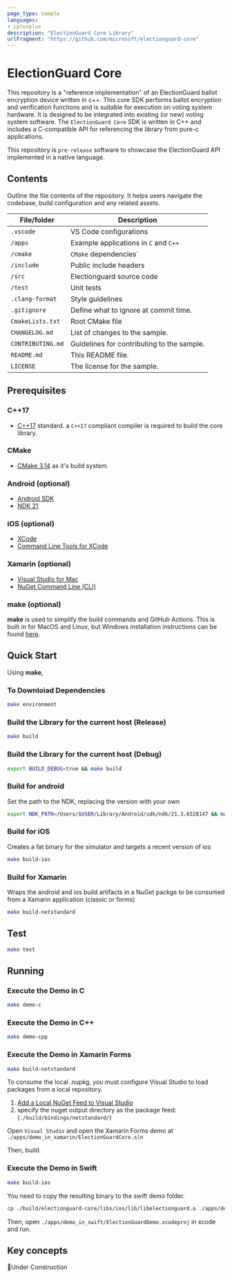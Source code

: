 ```yaml
---
page_type: sample
languages:
- cplusplus
description: "ElectionGuard Core Library"
urlFragment: "https://github.com/microsoft/electionguard-core"
---
```


# ElectionGuard Core

<!-- 
Guidelines on README format: https://review.docs.microsoft.com/help/onboard/admin/samples/concepts/readme-template?branch=master

Guidance on onboarding samples to docs.microsoft.com/samples: https://review.docs.microsoft.com/help/onboard/admin/samples/process/onboarding?branch=master

Taxonomies for products and languages: https://review.docs.microsoft.com/new-hope/information-architecture/metadata/taxonomies?branch=master
-->

This repository is a "reference implementation" of an ElectionGuard ballot encryption device written in c++.  This core SDK performs ballot encryption and verification functions and is suitable for execution on voting system hardware.  It is designed to be integrated into existing (or new) voting system software.  The `ElectionGuard Core` SDK is written in C++ and includes a C-compatible API for referencing the library from pure-c applications.

This repository is `pre-release` software to showcase the ElectionGuard API implemented in a native language.

## Contents

Outline the file contents of the repository. It helps users navigate the codebase, build configuration and any related assets.

| File/folder       | Description                                |
|-------------------|--------------------------------------------|
| `.vscode`         | VS Code configurations                     |
| `/apps`           | Example applications in `C` and `C++`      |
| `/cmake`          | `CMake` dependencies`                      |
| `/include`        | Public include headers                     |
| `/src`            | Electionguard source code                  |
| `/test`           | Unit tests                                 |
| `.clang-format`   | Style guidelines                           |
| `.gitignore`      | Define what to ignore at commit time.      |
| `CmakeLists.txt`  | Root CMake file                            |
| `CHANGELOG.md`    | List of changes to the sample.             |
| `CONTRIBUTING.md` | Guidelines for contributing to the sample. |
| `README.md`       | This README file.                          |
| `LICENSE`         | The license for the sample.                |

## Prerequisites

### C++17

- [C++17](https://isocpp.org/get-started) standard.  a `C++17` compliant compiler is required to build the core library.

### CMake 

- [CMake 3.14](https://cmake.org/) as it's build system.

### Android (optional)

- [Android SDK](https://developer.android.com/studio/#downloads)
- [NDK 21](https://developer.android.com/ndk/downloads/)

### iOS (optional)

- [XCode](https://developer.apple.com/xcode/resources/)
- [Command Line Tools for XCode](#)

### Xamarin (optional)

- [Visual Studio for Mac](https://visualstudio.microsoft.com/vs/mac/)
- [NuGet Command Line (CLI)](https://docs.microsoft.com/en-us/nuget/reference/nuget-exe-cli-reference#macoslinux)

### make (optional)

**make** is used to simplify the build commands and GitHub Actions. This is built in for MacOS and Linux, but Windows installation instructions can be found [here](http://gnuwin32.sourceforge.net/packages/make.htm).

## Quick Start

Using **make**,

### To Downloiad Dependencies

```sh
make environment
```

### Build the Library for the current host (Release)

```sh
make build
```

### Build the Library for the current host (Debug)

```sh
export BUILD_DEBUG=true && make build
```

### Build for android

Set the path to the NDK, replacing the version with your own

```sh
export NDK_PATH=/Users/$USER/Library/Android/sdk/ndk/21.3.6528147 && make build-android
```

### Build for iOS

Creates a fat binary for the simulator and targets a recent version of ios

```sh
make build-ios
```

### Build for Xamarin

Wraps the android and ios build artifacts in a NuGet packge to be consumed from a Xamarin application (classic or forms)

```sh
make build-netstandard
```

## Test

```sh
make test
```

## Running

### Execute the Demo in C

```sh
make demo-c
```

### Execute the Demo in C++

```sh
make demo-cpp
```

### Execute the Demo in Xamarin Forms

```sh
make build-netstandard
```

To consume the local .nupkg, you must configure Visual Studio to load packages from a local repository.
1. [Add a Local NuGet Feed to Visual Studio](https://docs.microsoft.com/en-us/xamarin/cross-platform/cpp/#adding-the-local-nuget-feed-to-the-nuget-configuration)
2. specify the nuget output directory as the package feed: (`./build/bindings/netstandard/`)

Open `Visual Studio` and open the Xamarin Forms demo at `./apps/demo_in_xamarin/ElectionGuardCore.sln`

Then, build.

### Execute the Demo in Swift

```sh
make build-ios
```
You need to copy the resulting binary to the swift demo folder.

```sh
cp ./build/electionguard-core/libs/ios/lib/libelectionguard.a ./apps/demo_in_swift/ElectionGuardDemo/ElectionGuardDemo/libelectionguard.a
```

Then, open `./apps/demo_in_swift/ElectionGuardDemo.xcodeproj` in xcode and run.

## Key concepts

🚧Under Construction

